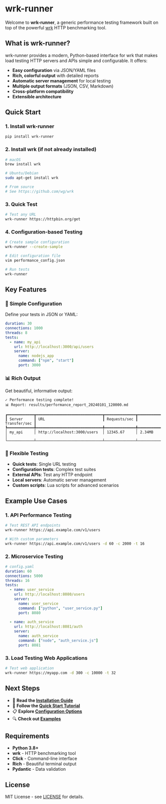 # wrk-runner

Welcome to **wrk-runner**, a generic performance testing framework built on top of the powerful [wrk](https://github.com/wg/wrk) HTTP benchmarking tool.

## What is wrk-runner?

wrk-runner provides a modern, Python-based interface for wrk that makes load testing HTTP servers and APIs simple and configurable. It offers:

- **Easy configuration** via JSON/YAML files
- **Rich, colorful output** with detailed reports
- **Automatic server management** for local testing
- **Multiple output formats** (JSON, CSV, Markdown)
- **Cross-platform compatibility**
- **Extensible architecture**

## Quick Start

### 1. Install wrk-runner

```bash
pip install wrk-runner
```

### 2. Install wrk (if not already installed)

```bash
# macOS
brew install wrk

# Ubuntu/Debian
sudo apt-get install wrk

# From source
# See https://github.com/wg/wrk
```

### 3. Quick Test

```bash
# Test any URL
wrk-runner https://httpbin.org/get
```

### 4. Configuration-based Testing

```bash
# Create sample configuration
wrk-runner --create-sample

# Edit configuration file
vim performance_config.json

# Run tests
wrk-runner
```

## Key Features

### 🎯 Simple Configuration

Define your tests in JSON or YAML:

```yaml
duration: 30
connections: 1000
threads: 8
tests:
  - name: my_api
    url: http://localhost:3000/api/users
    server:
      name: nodejs_app
      command: ["npm", "start"]
      port: 3000
```

### 📊 Rich Output

Get beautiful, informative output:

```
✓ Performance testing complete!
📊 Report: results/performance_report_20240101_120000.md

┏━━━━━━━━━━━━┳━━━━━━━━━━━━━━━━━━━━━━━━━━━━━━┳━━━━━━━━━━━━━━┳━━━━━━━━━━━━━━┓
┃ Server     ┃ URL                          ┃ Requests/sec ┃ Transfer/sec ┃
┡━━━━━━━━━━━━╇━━━━━━━━━━━━━━━━━━━━━━━━━━━━━━╇━━━━━━━━━━━━━━╇━━━━━━━━━━━━━━┩
│ my_api     │ http://localhost:3000/users  │ 12345.67     │ 2.34MB       │
└────────────┴──────────────────────────────┴──────────────┴──────────────┘
```

### 🔧 Flexible Testing

- **Quick tests**: Single URL testing
- **Configuration tests**: Complex test suites
- **External APIs**: Test any HTTP endpoint
- **Local servers**: Automatic server management
- **Custom scripts**: Lua scripts for advanced scenarios

## Example Use Cases

### 1. API Performance Testing

```bash
# Test REST API endpoints
wrk-runner https://api.example.com/v1/users

# With custom parameters
wrk-runner https://api.example.com/v1/users -d 60 -c 2000 -t 16
```

### 2. Microservice Testing

```yaml
# config.yaml
duration: 60
connections: 5000
threads: 16
tests:
  - name: user_service
    url: http://localhost:8080/users
    server:
      name: user_service
      command: ["python", "user_service.py"]
      port: 8080
  
  - name: auth_service
    url: http://localhost:8081/auth
    server:
      name: auth_service
      command: ["node", "auth_service.js"]
      port: 8081
```

### 3. Load Testing Web Applications

```bash
# Test web application
wrk-runner https://myapp.com -d 300 -c 10000 -t 32
```

## Next Steps

- 📖 **Read the [Installation Guide](installation.md)**
- 🚀 **Follow the [Quick Start Tutorial](quickstart.md)**
- 📋 **Explore [Configuration Options](configuration.md)**
- 🔍 **Check out [Examples](examples.md)**

## Requirements

- **Python 3.8+**
- **wrk** - HTTP benchmarking tool
- **Click** - Command-line interface
- **Rich** - Beautiful terminal output
- **Pydantic** - Data validation

## License

MIT License - see [LICENSE](../LICENSE) for details.